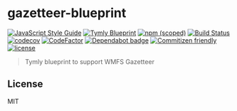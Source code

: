 # gazetteer-blueprint
[![JavaScript Style Guide](https://img.shields.io/badge/code_style-standard-brightgreen.svg)](https://standardjs.com)
[![Tymly Blueprint](https://img.shields.io/badge/tymly-blueprint-blue.svg)](https://tymly.io/)
[![npm (scoped)](https://img.shields.io/npm/v/@wmfs/gazetteer-blueprint.svg)](https://www.npmjs.com/package/@wmfs/gazetteer-blueprint)
[![Build Status](https://travis-ci.com/wmfs/gazetteer-blueprint.svg?branch=master)](https://travis-ci.org/wmfs/gazetteer-blueprint)
[![codecov](https://codecov.io/gh/wmfs/gazetteer-blueprint/branch/master/graph/badge.svg)](https://codecov.io/gh/wmfs/gazetteer-blueprint)
[![CodeFactor](https://www.codefactor.io/repository/github/wmfs/gazetteer-blueprint/badge)](https://www.codefactor.io/repository/github/wmfs/gazetteer-blueprint)
[![Dependabot badge](https://img.shields.io/badge/Dependabot-active-brightgreen.svg)](https://dependabot.com/)
[![Commitizen friendly](https://img.shields.io/badge/commitizen-friendly-brightgreen.svg)](http://commitizen.github.io/cz-cli/)
[![license](https://img.shields.io/github/license/mashape/apistatus.svg)](https://github.com/wmfs/tymly/blob/master/packages/pg-concat/LICENSE)

> Tymly blueprint to support WMFS Gazetteer

## <a name="license"></a>License



MIT

